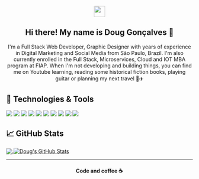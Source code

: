 <p align='center'>
<a href="https://www.linkedin.com/in/douggoncalvesdev/"><img height="30" src="https://github.com/stephenajulu/WaylonWalker/blob/main/icon/linkedin.png?raw=true"></a>
</p>


<h2 align="center">Hi there! My name is Doug Gonçalves 👋</h2>

<p align="center">I'm a Full Stack Web Developer, Graphic Designer with years of experience in Digital Marketing and Social Media from São Paulo, Brazil.
I'm also currently enrolled in the Full Stack, Microservices, Cloud and IOT MBA program at FIAP.
When I'm not developing and building things, you can find me on Youtube learning, reading some historical fiction books, playing guitar or planning my next travel 🌴✈️</p>

## 🔧 Technologies & Tools
![](https://img.shields.io/badge/OS-Ios-informational?style=flat&logo=ios&logoColor=white&color=3393FF)
![](https://img.shields.io/badge/Code-JavaScript-informational?style=flat&logo=javascript&logoColor=white&color=3393FF)
![](https://img.shields.io/badge/Code-Vue-informational?style=flat&logo=vue.js&logoColor=white&color=3393FF)
![](https://img.shields.io/badge/Code-PHP-informational?style=flat&logo=php&logoColor=white&color=3393FF)
![](https://img.shields.io/badge/Code-Laravel-informational?style=flat&logo=laravel&logoColor=white&color=3393FF)
![](https://img.shields.io/badge/Code-Java-informational?style=flat&logo=java&logoColor=white&color=3393FF)
![](https://img.shields.io/badge/Code-Spring-informational?style=flat&logo=spring&logoColor=white&color=3393FF)
![](https://img.shields.io/badge/Tools-MySQL-informational?style=flat&logo=mysql&logoColor=white&color=3393FF)
![](https://img.shields.io/badge/Tools-MongoDB-informational?style=flat&logo=mongodb&logoColor=white&color=3393FF)
![](https://img.shields.io/badge/Cloud-Firebase-informational?style=flat&logo=firebase&logoColor=white&color=3393FF)

## &#x1f4c8; GitHub Stats

<a href="https://github.com/DougGoncalves/DougGoncalves">
  <img align="center" src="https://github-readme-stats.vercel.app/api/top-langs/?username=DougGoncalves&title_color=ffffff&text_color=c9cacc&icon_color=3393FF&bg_color=1d1f21" />
</a>
<a href="https://github.com/DougGoncalves/DougGoncalves">
  <img align="center" src="https://github-readme-stats.vercel.app/api?username=DougGoncalves&show_icons=true&line_height=27&count_private=true&title_color=ffffff&text_color=c9cacc&icon_color=3393FF&bg_color=1d1f21" alt="Doug's GitHub Stats" />
</a>

 ---
<h4 align="center">
   Code and coffee ☕
</h4>

